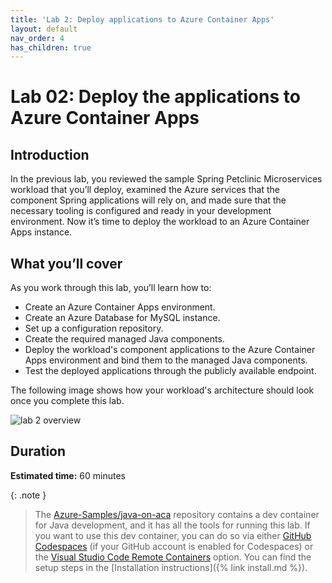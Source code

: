 ```yaml
---
title: 'Lab 2: Deploy applications to Azure Container Apps'
layout: default
nav_order: 4
has_children: true
---
```


# Lab 02: Deploy the applications to Azure Container Apps

## Introduction

In the previous lab, you reviewed the sample Spring Petclinic Microservices workload that you’ll deploy, examined the Azure services that the component Spring applications will rely on, and made sure that the necessary tooling is configured and ready in your development environment. Now it’s time to deploy the workload to an Azure Container Apps instance.

## What you’ll cover

As you work through this lab, you’ll learn how to:

-   Create an Azure Container Apps environment.
-   Create an Azure Database for MySQL instance.
-   Set up a configuration repository.
-   Create the required managed Java components.
-   Deploy the workload's component applications to the Azure Container Apps environment and bind them to the managed Java components.
-   Test the deployed applications through the publicly available endpoint.

The following image shows how your workload's architecture should look once you complete this lab.

![lab 2 overview](../../images/acalab2.png)

## Duration

**Estimated time:** 60 minutes

{: .note }
> The [Azure-Samples/java-on-aca](https://github.com/Azure-Samples/java-on-aca/) repository contains a dev container for Java development, and it has all the tools for running this lab. If you want to use this dev container, you can do so via either [GitHub Codespaces](https://github.com/features/codespaces) (if your GitHub account is enabled for Codespaces) or the [Visual Studio Code Remote Containers](https://code.visualstudio.com/docs/remote/containers) option. You can find the setup steps in the [Installation instructions]({% link install.md %}).
